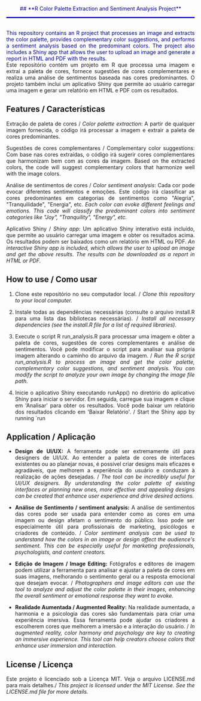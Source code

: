<br>
<div style="text-align: center; color: darkblue;">
## **R Color Palette Extraction and Sentiment Analysis Project**
</div>
<hr style="border-top: 2px solid blue;">
<div style="text-align: justify">
<br>

<div style="color: darkblue;">
This repository contains an R project that processes an image and extracts the color palette, provides complementary color suggestions, and performs a sentiment analysis based on the predominant colors. The project also includes a Shiny app that allows the user to upload an image and generate a report in HTML and PDF with the results.
</div>
Este repositório contém um projeto em R que processa uma imagem e extrai a paleta de cores, fornece sugestões de cores complementares e realiza uma análise de sentimentos baseada nas cores predominantes. O projeto também inclui um aplicativo Shiny que permite ao usuário carregar uma imagem e gerar um relatório em HTML e PDF com os resultados.



## **Features / Características**

Extração de paleta de cores / *Color palette extraction*: A partir de qualquer imagem fornecida, o código irá processar a imagem e extrair a paleta de cores predominantes.

Sugestões de cores complementares / Complementary color suggestions: Com base nas cores extraídas, o código irá sugerir cores complementares que harmonizam bem com as cores da imagem. Based on the extracted colors, the code will suggest complementary colors that harmonize well with the image colors.

Análise de sentimentos de cores / *Color sentiment analysis*: Cada cor pode evocar diferentes sentimentos e emoções. Este código irá classificar as cores predominantes em categorias de sentimentos como "Alegria", "Tranquilidade", "Energia", etc. *Each color can evoke different feelings and emotions. This code will classify the predominant colors into sentiment categories like "Joy", "Tranquility", "Energy", etc.*

Aplicativo Shiny / *Shiny app*: Um aplicativo Shiny interativo está incluído, que permite ao usuário carregar uma imagem e obter os resultados acima. Os resultados podem ser baixados como um relatório em HTML ou PDF. *An interactive Shiny app is included, which allows the user to upload an image and get the above results. The results can be downloaded as a report in HTML or PDF.*

## **How to use / Como usar**

1) Clone este repositório no seu computador local. / *Clone this repository to your local computer.*

2) Instale todas as dependências necessárias (consulte o arquivo install.R para uma lista das bibliotecas necessárias). / *Install all necessary dependencies (see the install.R file for a list of required libraries).*

3) Execute o script R run_analysis.R para processar uma imagem e obter a paleta de cores, sugestões de cores complementares e análise de sentimentos. Você pode modificar o script para analisar sua própria imagem alterando o caminho do arquivo da imagem. / *Run the R script run_analysis.R to process an image and get the color palette, complementary color suggestions, and sentiment analysis. You can modify the script to analyze your own image by changing the image file path.*

4) Inicie o aplicativo Shiny executando runApp() no diretório do aplicativo Shiny para iniciar o servidor. Em seguida, carregue sua imagem e clique em 'Analisar' para obter os resultados. Você pode baixar um relatório dos resultados clicando em 'Baixar Relatório'. / Start the Shiny app by running `run

## **Application / Aplicação**

- **Design de UI/UX:** A ferramenta pode ser extremamente útil para designers de UI/UX. Ao entender a paleta de cores de interfaces existentes ou ao planejar novas, é possível criar designs mais eficazes e agradáveis, que melhorem a experiência do usuário e conduzam à realização de ações desejadas. / *The tool can be incredibly useful for UI/UX designers. By understanding the color palette of existing interfaces or planning new ones, more effective and appealing designs can be created that enhance user experience and drive desired actions.*

- **Análise de Sentimento / sentiment analysis:** A análise de sentimentos das cores pode ser usada para entender como as cores em uma imagem ou design afetam o sentimento do público. Isso pode ser especialmente útil para profissionais de marketing, psicólogos e criadores de conteúdo. / *Color sentiment analysis can be used to understand how the colors in an image or design affect the audience's sentiment. This can be especially useful for marketing professionals, psychologists, and content creators.*

- **Edição de Imagem / Image Editing:** Fotógrafos e editores de imagem podem utilizar a ferramenta para analisar e ajustar a paleta de cores em suas imagens, melhorando o sentimento geral ou a resposta emocional que desejam evocar. / *Photographers and image editors can use the tool to analyze and adjust the color palette in their images, enhancing the overall sentiment or emotional response they want to evoke.*

- **Realidade Aumentada / Augmented Reality:** Na realidade aumentada, a harmonia e a psicologia das cores são fundamentais para criar uma experiência imersiva. Essa ferramenta pode ajudar os criadores a escolherem cores que melhorem a imersão e a interação do usuário. / *In augmented reality, color harmony and psychology are key to creating an immersive experience. This tool can help creators choose colors that enhance user immersion and interaction.*

## **License / Licença**
Este projeto é licenciado sob a Licença MIT. Veja o arquivo LICENSE.md para mais detalhes./ *This project is licensed under the MIT License. See the LICENSE.md file for more details.*

</div>
